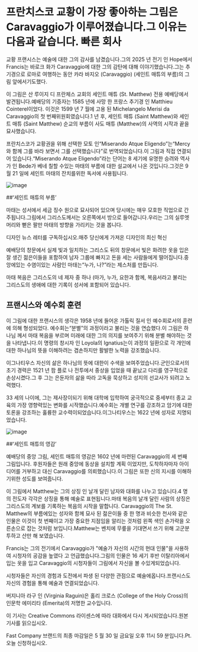 # 프란치스코 교황이 가장 좋아하는 그림은 Caravaggio가 이루어졌습니다.그 이유는 다음과 같습니다. 빠른 회사

교황 프랜시스는 예술에 대한 그의 감사를 남겼습니다.그의 2025 년 전기 인 Hope에서 Francis는 바로크 화가 Caravaggio에 대한 그의 감탄에 대해 이야기했습니다.그는 추기경으로 로마로 여행하는 동안 카라 바지오 (Caravaggio) (세인트 매튜의 부름)의 그림 앞에서기도했다.

이 그림은 산 루이지 디 프란체스 교회의 세인트 매튜 (St. Matthew) 전용 예배당에서 발견됩니다.예배당의 기증자는 1585 년에 사망 한 프랑스 추기경 인 Matthieu Cointerel이었다. 이것은 1599 년 7 월에 고용 된 Michelangelo Merisi da Caravaggio의 첫 번째위원회였습니다.1 년 후, 세인트 매튜 (Saint Matthew)와 세인트 매튜 (Saint Matthew) 순교의 부름이 사도 매튜 (Matthew)의 사역의 시작과 끝을 묘사했습니다.

프란치스코가 교황권을 위해 선택한 모토 인“Miserando Atque Eligendo”는“Mercy와 함께 그를 바라 보면서 그를 선택했습니다”로 번역되었습니다.이 그림과 직접 연결되어 있습니다.“Miserando Atque Eligendo”라는 단어는 8 세기에 유명한 승려와 역사가 인 Bede가 베네 칠할 수있는 마태의 부름에 대한 설교에서 나온 것입니다.그것은 9 월 21 일에 세인트 마태의 잔치를위한 독서에 사용됩니다.

![image](https://images.fastcompany.com/image/upload/f_webp,q_auto,c_fit,w_1024,h_1024/wp-cms-2/2025/05/i-91330178-calling-of-saint-matthew.jpg)

##‘세인트 매튜의 부름’

마태는 성서에서 세금 징수 원으로 묘사되어 있으며 당시에는 매우 모호한 직업으로 간주됩니다.그림에서 그리스도께서는 오른쪽에서 방으로 들어갑니다.우리는 그의 실루엣 머리와 뻗은 팔만 마태의 방향을 가리키는 것을 봅니다.

디자인 뉴스 레터를 구독하십시오.매주 당신에게 가져온 디자인의 최신 혁신

예배당의 창문에서 실제 빛과 일치하는 그리스도 뒤의 창문에서 빛은 화려한 옷을 입은 잘 생긴 젊은이들을 포함하여 남자 그룹에 빠지고 돈을 세는 사람들에게 떨어집니다.중앙에있는 수염이있는 사람인 마태는“누가, 나?”라는 제스처를 만듭니다.

마태 복음은 그리스도의 네 제자 중 하나 (마가, 누가, 요한과 함께, 복음서라고 불리는 그리스도의 생애에 대한 기록이 성서에 포함되어 있습니다.

## 프랜시스와 예수회 훈련

이 그림에 대한 프랜시스의 생각은 1958 년에 들어온 가톨릭 질서 인 예수회로서의 훈련에 의해 형성되었다. 예수회는“분별”의 과정이라고 불리는 것을 연습했다.이 그림은 하나님 께서 마태 복음을 부르며 미래에 대한 그의 의지를 보여주기 위해 분별 해야하는 것을 나타냅니다.이 명령의 창시자 인 Loyola의 Ignatius는이 과정의 일환으로 각 개인에 대한 하나님의 뜻을 이해하려는 겸손하지만 활발한 노력을 강조했습니다.

이그나티우스 자신의 삶은 하나님의 뜻에 대한이 수색을 보여주었습니다.군인으로서의 초기 경력은 1521 년 팜 플로 나 전투에서 중상을 입었을 때 끝났고 다리를 영구적으로 손상시켰다.그 후 그는 은둔자의 삶을 따라 고독을 묵상하고 성지의 선교사가 되려고 노력했다.

33 세의 나이에, 그는 제사장이되기 위해 대학에 입학하여 궁극적으로 중세부터 종교 교육의 가장 영향력있는 변화를 시작했습니다.예수회는 개별 연구를 강조하고 암기에 대한 토론을 강조하는 훌륭한 교수력이되었습니다.이그나티우스는 1622 년에 성자로 지명되었습니다.

![image](https://images.fastcompany.com/image/upload/f_webp,q_auto,c_fit,w_1024,h_1024/wp-cms-2/2025/05/i-Inspiration-of-Saint-Matthew.jpg)

##‘세인트 매튜의 영감’

예배당의 중앙 그림, 세인트 매튜의 영감은 1602 년에 마련된 Caravaggio의 세 번째 그림입니다. 후원자들은 원래 중앙에 동상을 설치할 계획 이었지만, 도착하자마자 아이디어를 거부하고 대신 Caravaggio를 의뢰했습니다.이 그림은 또한 신의 지시를 이해하기위한 성도를 보여줍니다.

이 그림에서 Matthew는 그의 상징 인 날개 달린 남자와 대화를 나누고 있습니다.4 명의 전도자 각각은 상징을 통해 예술로 표현됩니다.마태 복음의 날개 달린 사람의 상징은 그리스도의 계보를 기록하는 복음의 시작을 말합니다.
Caravaggio의 The St. Matthew의 부름에있는 성자와 함께 묘사 된 젊은이들 중 한 명과 비슷한 천사와 같은 인물은 이것이 첫 번째이고 가장 중요한 지점임을 알리는 것처럼 왼쪽 색인 손가락을 오른손으로 잡는 것처럼 보입니다.Matthew는 벤치에 무릎을 기대면서 쓰기 위해 고군분투하고 산만 해 보였습니다.

Francis는 그의 전기에서 Caravaggio가 "예술가 자신의 시간의 현대 인물"을 사용하여 시청자의 공감을 높였다 고 언급했습니다.그림의 인물은 16 세기 후반 이탈리아에서 입는 옷을 입고 Caravaggio의 시청자들이 그림에서 자신을 볼 수있게되었습니다.

시청자들은 자신의 경험과 도전에서 파생 된 다양한 관점으로 예술에옵니다.프랜시스도 자신의 경험을 통해 예술과 연결되었습니다.

버지니아 라구 인 (Virginia Raguin)은 홀리 크로스 (College of the Holy Cross)의 인문학 에미리타 (Emerita)의 저명한 교수입니다.

이 기사는 Creative Commons 라이센스에 따라 대화에서 다시 게시되었습니다.원본 기사를 읽으십시오.

Fast Company 브랜드의 최종 마감일은 5 월 30 일 금요일 오후 11시 59 분입니다.Pt.오늘 신청하십시오.